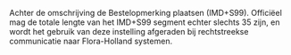 Achter de omschrijving de Bestelopmerking plaatsen (IMD+S99). Officiëel mag de totale lengte van het IMD+S99 segment echter slechts 35 zijn, en wordt het gebruik van deze instelling afgeraden bij rechtstreekse communicatie naar Flora-Holland systemen.